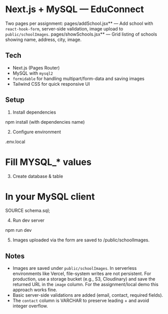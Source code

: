 
# Next.js + MySQL — EduConnect

Two pages per assignment:
pages/addSchool.jsx** — Add school with `react-hook-form`, server-side validation, image upload to `public/schoolImages`.
pages/showSchools.jsx** — Grid listing of schools showing name, address, city, image.

## Tech
- Next.js (Pages Router)
- MySQL with `mysql2`
- `formidable` for handling multipart/form-data and saving images
- Tailwind CSS for quick responsive UI

## Setup

1) Install dependencies

npm install (with dependencies name)

2) Configure environment

.env.local
# Fill MYSQL_* values

3) Create database & table

# In your MySQL client
SOURCE schema.sql;

4) Run dev server

npm run dev

5) Images uploaded via the form are saved to /public/schoolImages.

## Notes
- Images are saved under `public/schoolImages`. In serverless environments like Vercel, file-system writes are not persistent. For production, use a storage bucket (e.g., S3, Cloudinary) and save the returned URL in the `image` column. For the assignment/local demo this approach works fine.
- Basic server-side validations are added (email, contact, required fields).
- The `contact` column is VARCHAR to preserve leading + and avoid integer overflow.
